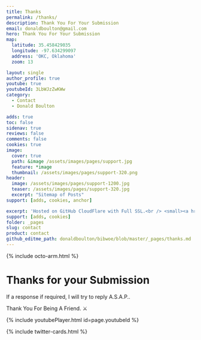 ```yaml
---
title: Thanks
permalink: /thanks/
description: Thank You For Your Submission
email: donaldboulton@gmail.com
hero: Thank You For Your Submission
map:
  latitude: 35.458429035
  longitude: -97.634299097
  address: 'OKC, Oklahoma'
  zoom: 13

layout: single
author_profile: true
youtube: true
youtubeId: 3LbWJzZwKWw
category:
  - Contact
  - Donald Boulton

adds: true
toc: false
sidenav: true
reviews: false
comments: false
cookies: true
image:
  cover: true
  path: &image /assets/images/pages/support.jpg
  feature: *image
  thumbnail: /assets/images/pages/support-320.png
header:
  image: /assets/images/pages/support-1200.jpg
  teaser: /assets/images/pages/support-320.jpg
  excerpt: "Sitemap of Posts"
support: [adds, cookies, anchor]

excerpt: 'Hosted on GitHub CloudFlare with Full SSL.<br /> <small><a href="https://bibwoe.com">About Donald Boulton at bibwoe.com</a></small><br /><br /> {::nomarkdown}<iframe style="display: inline-block;" src="https://ghbtns.com/github-btn.html?user=donaldboulton&repo=DWB&type=star&count=true&size=large" frameborder="0" scrolling="0" width="160px" height="30px"></iframe> <iframe style="display: inline-block;" src="https://ghbtns.com/github-btn.html?user=donaldboulton&repo=DWB&type=fork&count=true&size=large" frameborder="0" scrolling="0" width="158px" height="30px"></iframe>{:/nomarkdown}'
support: [adds, cookies]
folder: _pages
slug: contact
product: contact
github_editme_path: donaldboulton/bibwoe/blob/master/_pages/thanks.md
---
```


{% include octo-arm.html %}

# Thanks for your Submission

If a response if required, I will try to reply A.S.A.P..

Thank You For Being A Friend. ⚔️

{% include youtubePlayer.html id=page.youtubeId %}

{% include twitter-cards.html %}